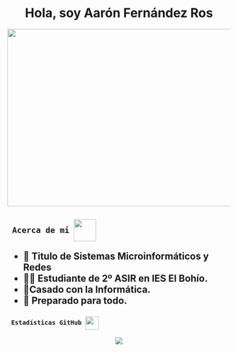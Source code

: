 
 <h1 align="center">Hola, soy Aarón Fernández Ros</h1>
 <img src=https://i.pinimg.com/originals/e1/7a/b9/e17ab9681bec36303a67cd0e13a7b170.gif width=1000px height=400px style="vertical-align: middle;"></h1>
<h2><code> Acerca de mi </code><img src="https://media0.giphy.com/media/v1.Y2lkPTc5MGI3NjExbWhkcm55am51cXRpaXV1ajg1M2RzYmI3a2Y1eHZidWlyZmY5d3J6OSZlcD12MV9pbnRlcm5hbF9naWZfYnlfaWQmY3Q9cw/fH9fGvJBnkdQ1hPqmZ/giphy.webp" height="50px" style="vertical-align: middle;"/>

- 📜 Titulo de Sistemas Microinformáticos y Redes
- 👨‍🎓 Estudiante de 2º ASIR en IES El Bohío.
- 🤵Casado con la Informática.
- 🔋 Preparado para todo.
</h2>
<h3><code> Estadísticas GitHub </code><img src=https://media3.giphy.com/media/v1.Y2lkPTc5MGI3NjExYjN2eGNoeHNsNTkycW14dzFmbHM3MGJtZW04a2UzZWp6ZnQ1MXh6eiZlcD12MV9pbnRlcm5hbF9naWZfYnlfaWQmY3Q9cw/FjEn2xaiXm5qaOl1Ry/giphy.webp height="30px" style="vertical-align: middle;"/></h3>
<div align="center"><img src="https://github-readme-stats.vercel.app/api?username=AaronFernandezRos&show_icons=true&count_private=true&hide_border=true"/></div>  

